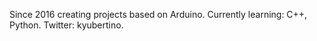 Since 2016 creating projects based on Arduino.
Currently learning: C++, Python.
Twitter: kyubertino.
